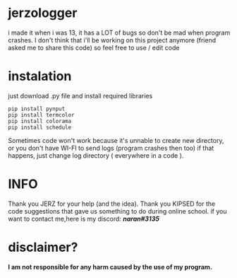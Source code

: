 # jerzologger
i made it when i was 13, it has a LOT of bugs so don't be mad when program crashes. I don't think that i'll be working on this project anymore (friend asked me to share this code) so feel free to use / edit code 

# instalation
just download .py file and install required libraries
``` 
pip install pynput
pip install termcolor
pip install colorama
pip install schedule
```
Sometimes code won't work because it's unnable to create new directory, or you don't have WI-FI to send logs (program crashes then too) if that happens, just change log directory ( everywhere in a code ).

# INFO
Thank you JERZ for your help (and the idea).
Thank you KIPSED for the code suggestions that gave us something to do during online school.
if you want to contact me,here is my discord: ***naran#3135***

# disclaimer?
**I am not responsible for any harm caused by the use of my program.**
